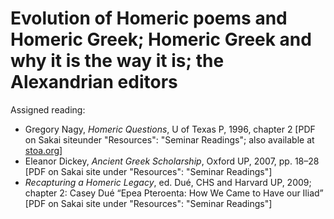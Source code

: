 # Evolution of Homeric poems and Homeric Greek; Homeric Greek and why it is the way it is; the Alexandrian editors 

Assigned reading:

- Gregory Nagy, *Homeric Questions*, U of Texas P, 1996, chapter 2 [PDF on Sakai siteunder "Resources": "Seminar Readings"; also available at
[stoa.org](http://www.stoa.org/hopper/text.jsp?doc=Stoa:text:2003.01.0006:chapter=2)] 
- Eleanor Dickey, *Ancient Greek Scholarship*, Oxford UP, 2007, pp. 18–28 [PDF on Sakai site under "Resources": "Seminar Readings"]
- *Recapturing a Homeric Legacy*, ed. Dué, CHS and Harvard UP, 2009; chapter 2: Casey Dué “Epea Pteroenta: How We Came to Have our Iliad” [PDF on Sakai site under "Resources": "Seminar Readings"]

